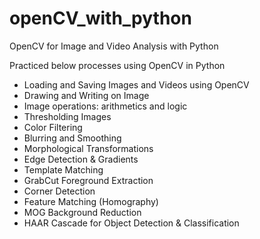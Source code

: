 # openCV_with_python
OpenCV for Image and Video Analysis with Python

Practiced below processes using OpenCV in Python

- Loading and Saving Images and Videos using OpenCV
- Drawing and Writing on Image
- Image operations: arithmetics and logic
- Thresholding Images
- Color Filtering
- Blurring and Smoothing
- Morphological Transformations
- Edge Detection & Gradients
- Template Matching
- GrabCut Foreground Extraction
- Corner Detection
- Feature Matching (Homography)
- MOG Background Reduction
- HAAR Cascade for Object Detection & Classification
